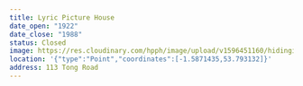 ```yaml
---
title: Lyric Picture House
date_open: "1922"
date_close: "1988"
status: Closed
image: https://res.cloudinary.com/hpph/image/upload/v1596451160/hidinginplainsight/lyricpicturehouse.svg
location: '{"type":"Point","coordinates":[-1.5871435,53.793132]}'
address: 113 Tong Road
---
```

